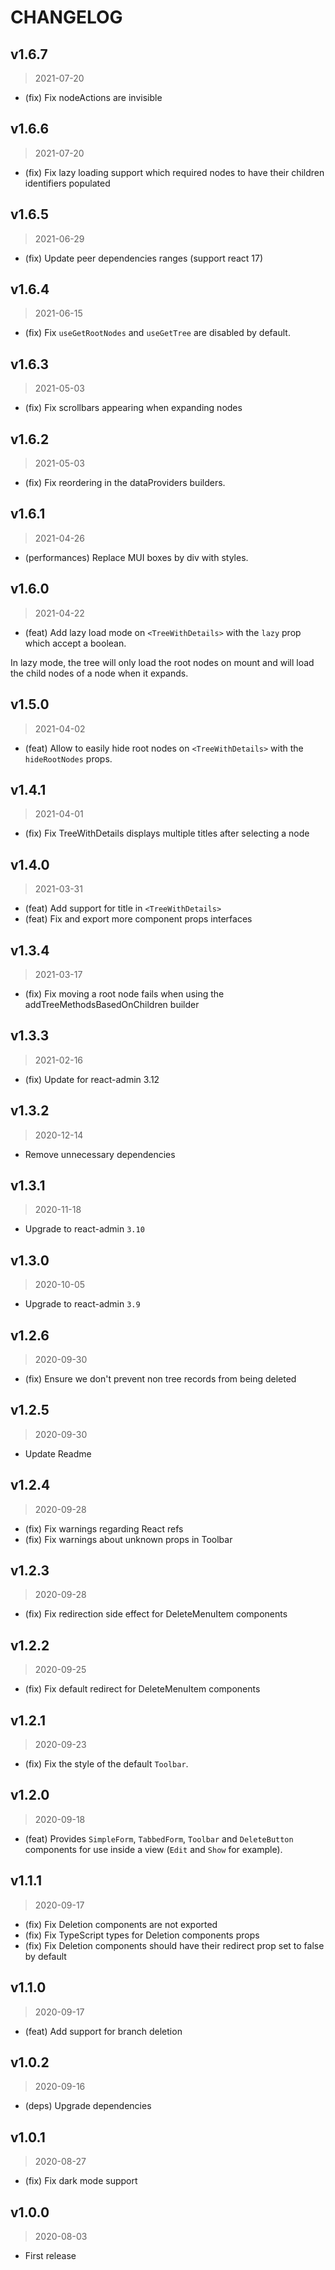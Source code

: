 # CHANGELOG

## v1.6.7

> 2021-07-20

-   (fix) Fix nodeActions are invisible

## v1.6.6

> 2021-07-20

-   (fix) Fix lazy loading support which required nodes to have their children identifiers populated

## v1.6.5

> 2021-06-29

-   (fix) Update peer dependencies ranges (support react 17)

## v1.6.4

> 2021-06-15

-   (fix) Fix `useGetRootNodes` and `useGetTree` are disabled by default.

## v1.6.3

> 2021-05-03

-   (fix) Fix scrollbars appearing when expanding nodes

## v1.6.2

> 2021-05-03

-   (fix) Fix reordering in the dataProviders builders.

## v1.6.1

> 2021-04-26

-   (performances) Replace MUI boxes by div with styles.

## v1.6.0

> 2021-04-22

-   (feat) Add lazy load mode on `<TreeWithDetails>` with the `lazy` prop which accept a boolean.

In lazy mode, the tree will only load the root nodes on mount and will load the child nodes of a node when it expands.

## v1.5.0

> 2021-04-02

-   (feat) Allow to easily hide root nodes on `<TreeWithDetails>` with the `hideRootNodes` props.

## v1.4.1

> 2021-04-01

-   (fix) Fix TreeWithDetails displays multiple titles after selecting a node

## v1.4.0

> 2021-03-31

-   (feat) Add support for title in `<TreeWithDetails>`
-   (feat) Fix and export more component props interfaces

## v1.3.4

> 2021-03-17

-   (fix) Fix moving a root node fails when using the addTreeMethodsBasedOnChildren builder

## v1.3.3

> 2021-02-16

-   (fix) Update for react-admin 3.12

## v1.3.2

> 2020-12-14

-   Remove unnecessary dependencies

## v1.3.1

> 2020-11-18

-   Upgrade to react-admin `3.10`

## v1.3.0

> 2020-10-05

-   Upgrade to react-admin `3.9`

## v1.2.6

> 2020-09-30

-   (fix) Ensure we don't prevent non tree records from being deleted

## v1.2.5

> 2020-09-30

-   Update Readme

## v1.2.4

> 2020-09-28

-   (fix) Fix warnings regarding React refs
-   (fix) Fix warnings about unknown props in Toolbar

## v1.2.3

> 2020-09-28

-   (fix) Fix redirection side effect for DeleteMenuItem components

## v1.2.2

> 2020-09-25

-   (fix) Fix default redirect for DeleteMenuItem components

## v1.2.1

> 2020-09-23

-   (fix) Fix the style of the default `Toolbar`.

## v1.2.0

> 2020-09-18

-   (feat) Provides `SimpleForm`, `TabbedForm`, `Toolbar` and `DeleteButton` components for use inside a view (`Edit` and `Show` for example).

## v1.1.1

> 2020-09-17

-   (fix) Fix Deletion components are not exported
-   (fix) Fix TypeScript types for Deletion components props
-   (fix) Fix Deletion components should have their redirect prop set to false by default

## v1.1.0

> 2020-09-17

-   (feat) Add support for branch deletion

## v1.0.2

> 2020-09-16

-   (deps) Upgrade dependencies

## v1.0.1

> 2020-08-27

-   (fix) Fix dark mode support

## v1.0.0

> 2020-08-03

-   First release
